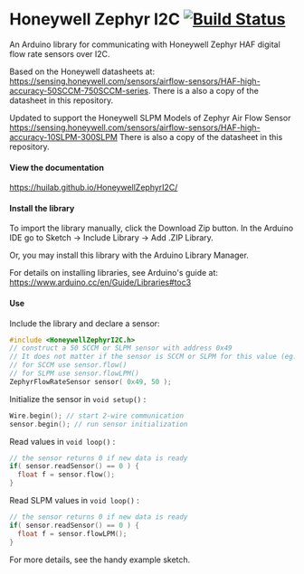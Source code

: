 # Honeywell Zephyr I2C  [![Build Status](https://travis-ci.org/huilab/HoneywellZephyrI2C.svg?branch=master)](https://travis-ci.org/huilab/HoneywellZephyrI2C)
An Arduino library for communicating with Honeywell Zephyr HAF digital flow rate sensors over I2C.

Based on the Honeywell datasheets at: https://sensing.honeywell.com/sensors/airflow-sensors/HAF-high-accuracy-50SCCM-750SCCM-series. There is a also a copy of the datasheet in this repository.

Updated to support the Honeywell SLPM Models of Zephyr Air Flow Sensor https://sensing.honeywell.com/sensors/airflow-sensors/HAF-high-accuracy-10SLPM-300SLPM
There is also a copy of the datasheet in this repository.

#### View the documentation
https://huilab.github.io/HoneywellZephyrI2C/

#### Install the library
To import the library manually, click the Download Zip button. In the Arduino IDE go to Sketch -> Include Library -> Add .ZIP Library.

Or, you may install this library with the Arduino Library Manager.

For details on installing libraries, see Arduino's guide at: https://www.arduino.cc/en/Guide/Libraries#toc3

#### Use
Include the library and declare a sensor:
```C
#include <HoneywellZephyrI2C.h>
// construct a 50 SCCM or SLPM sensor with address 0x49
// It does not matter if the sensor is SCCM or SLPM for this value (eg. 50), 
// for SCCM use sensor.flow()
// for SLPM use sensor.flowLPM()
ZephyrFlowRateSensor sensor( 0x49, 50 );
```
Initialize the sensor in `void setup()` :
```C
Wire.begin(); // start 2-wire communication
sensor.begin(); // run sensor initialization
```
Read values in `void loop()` :
```C
// the sensor returns 0 if new data is ready
if( sensor.readSensor() == 0 ) {
  float f = sensor.flow();
}
```

Read SLPM values in `void loop()` :
```C
// the sensor returns 0 if new data is ready
if( sensor.readSensor() == 0 ) {
  float f = sensor.flowLPM();
}
```


For more details, see the handy example sketch.
